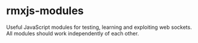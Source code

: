 # rmxjs-modules
Useful JavaScript modules for testing, learning and exploiting web sockets. All modules should work independently of each other.
